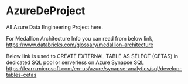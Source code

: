 # AzureDeProject
All Azure Data Engineering Project here.

For Medallion Architecture Info you can read from below link,
https://www.databricks.com/glossary/medallion-architecture

Below link is used to CREATE EXTERNAL TABLE AS SELECT (CETAS) in dedicated SQL pool or serverless on Azure Synapse SQL
https://learn.microsoft.com/en-us/azure/synapse-analytics/sql/develop-tables-cetas

